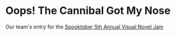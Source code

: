 # Oops! The Cannibal Got My Nose
Our team's entry for the [Spooktober 5th Annual Visual Novel Jam](https://itch.io/jam/spooktober-2023)
